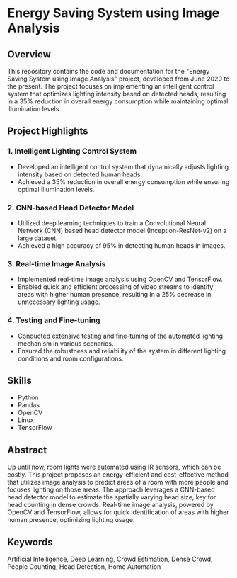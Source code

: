 # Energy Saving System using Image Analysis

## Overview

This repository contains the code and documentation for the "Energy Saving System using Image Analysis" project, developed from June 2020 to the present. The project focuses on implementing an intelligent control system that optimizes lighting intensity based on detected heads, resulting in a 35% reduction in overall energy consumption while maintaining optimal illumination levels.

## Project Highlights

### 1. Intelligent Lighting Control System

- Developed an intelligent control system that dynamically adjusts lighting intensity based on detected human heads.
- Achieved a 35% reduction in overall energy consumption while ensuring optimal illumination levels.

### 2. CNN-based Head Detector Model

- Utilized deep learning techniques to train a Convolutional Neural Network (CNN) based head detector model (Inception-ResNet-v2) on a large dataset.
- Achieved a high accuracy of 95% in detecting human heads in images.

### 3. Real-time Image Analysis

- Implemented real-time image analysis using OpenCV and TensorFlow.
- Enabled quick and efficient processing of video streams to identify areas with higher human presence, resulting in a 25% decrease in unnecessary lighting usage.

### 4. Testing and Fine-tuning

- Conducted extensive testing and fine-tuning of the automated lighting mechanism in various scenarios.
- Ensured the robustness and reliability of the system in different lighting conditions and room configurations.

## Skills

- Python
- Pandas
- OpenCV
- Linux
- TensorFlow

## Abstract

Up until now, room lights were automated using IR sensors, which can be costly. This project proposes an energy-efficient and cost-effective method that utilizes image analysis to predict areas of a room with more people and focuses lighting on those areas. The approach leverages a CNN-based head detector model to estimate the spatially varying head size, key for head counting in dense crowds. Real-time image analysis, powered by OpenCV and TensorFlow, allows for quick identification of areas with higher human presence, optimizing lighting usage.

## Keywords

Artificial Intelligence, Deep Learning, Crowd Estimation, Dense Crowd, People Counting, Head Detection, Home Automation
